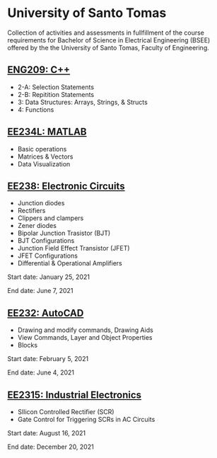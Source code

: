 # University of Santo Tomas
Collection of activities and assessments in fullfillment of the course requirements for Bachelor of Science in Electrical Engineering (BSEE) offered by the the University of Santo Tomas, Faculty of Engineering.

## [ENG209: C++](https://github.com/seanvelasco/UST/tree/main/ENG209)
- 2-A: Selection Statements
- 2-B: Repitition Statements
- 3: Data Structures: Arrays, Strings, & Structs
- 4: Functions


## [EE234L: MATLAB](https://github.com/seanvelasco/UST/tree/main/EE234L)
- Basic operations
- Matrices & Vectors
- Data Visualization

## [EE238: Electronic Circuits](https://github.com/seanvelasco/UST/tree/main/EE238)
- Junction diodes
- Rectifiers
- Clippers and clampers
- Zener diodes
- Bipolar Junction Trasistor (BJT)
- BJT Configurations
- Junction Field Effect Transistor (JFET)
- JFET Configurations
- Differential & Operational Amplifiers

Start date: January 25, 2021

End date: June 7, 2021

## [EE232: AutoCAD](https://github.com/seanvelasco/UST/tree/main/EE232)
- Drawing and modify commands, Drawing Aids
- View Commands, Layer and Object Properties
- Blocks

Start date: February 5, 2021

End date: June 4, 2021

## [EE2315: Industrial Electronics](https://github.com/seanvelasco/UST/tree/main/EE2315)
- SIlicon Controlled Rectifier (SCR)
- Gate Control for Triggering SCRs in AC Circuits

Start date: August 16, 2021

End date: December 20, 2021
